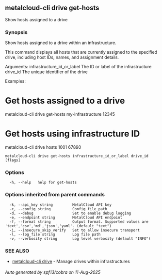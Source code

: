 ## metalcloud-cli drive get-hosts

Show hosts assigned to a drive

### Synopsis

Show hosts assigned to a drive within an infrastructure.

This command displays all hosts that are currently assigned to the specified drive,
including host IDs, names, and assignment details.

Arguments:
  infrastructure_id_or_label    The ID or label of the infrastructure
  drive_id                     The unique identifier of the drive

Examples:
  # Get hosts assigned to a drive
  metalcloud-cli drive get-hosts my-infrastructure 12345

  # Get hosts using infrastructure ID
  metalcloud-cli drive hosts 1001 67890

```
metalcloud-cli drive get-hosts infrastructure_id_or_label drive_id [flags]
```

### Options

```
  -h, --help   help for get-hosts
```

### Options inherited from parent commands

```
  -k, --api_key string         MetalCloud API key
  -c, --config string          Config file path
  -d, --debug                  Set to enable debug logging
  -e, --endpoint string        MetalCloud API endpoint
  -f, --format string          Output format. Supported values are 'text','csv','md','json','yaml'. (default "text")
  -i, --insecure_skip_verify   Set to allow insecure transport
  -l, --log_file string        Log file path
  -v, --verbosity string       Log level verbosity (default "INFO")
```

### SEE ALSO

* [metalcloud-cli drive](metalcloud-cli_drive.md)	 - Manage drives within infrastructures

###### Auto generated by spf13/cobra on 11-Aug-2025
